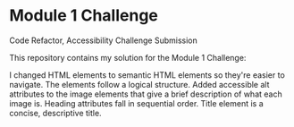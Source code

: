 # Module 1 Challenge

Code Refactor, Accessibility Challenge Submission

This repository contains my solution for the Module 1 Challenge:


  I changed HTML elements to semantic HTML elements so they're easier to navigate.
The elements follow a logical structure.  Added accessible alt attributes to the image 
elements that give a brief description of what each image is.  Heading attributes fall 
in sequential order.  Title element is a concise, descriptive title.
